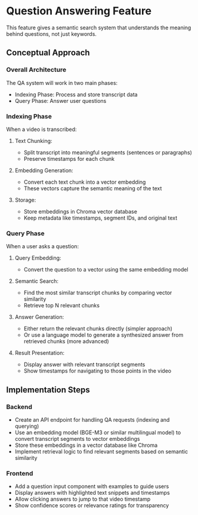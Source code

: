 # Question Answering Feature

This feature gives a semantic search system that understands the meaning behind questions, not just keywords.

## Conceptual Approach

### Overall Architecture

The QA system will work in two main phases:

- Indexing Phase: Process and store transcript data
- Query Phase: Answer user questions

### Indexing Phase

When a video is transcribed:

1. Text Chunking:

   - Split transcript into meaningful segments (sentences or paragraphs)
   - Preserve timestamps for each chunk

2. Embedding Generation:

   - Convert each text chunk into a vector embedding
   - These vectors capture the semantic meaning of the text

3. Storage:

   - Store embeddings in Chroma vector database
   - Keep metadata like timestamps, segment IDs, and original text

### Query Phase

When a user asks a question:

1. Query Embedding:

   - Convert the question to a vector using the same embedding model

2. Semantic Search:

   - Find the most similar transcript chunks by comparing vector similarity
   - Retrieve top N relevant chunks

3. Answer Generation:

   - Either return the relevant chunks directly (simpler approach)
   - Or use a language model to generate a synthesized answer from retrieved chunks (more advanced)

4. Result Presentation:

   - Display answer with relevant transcript segments
   - Show timestamps for navigating to those points in the video

## Implementation Steps

### Backend

- Create an API endpoint for handling QA requests (indexing and querying)
- Use an embedding model (BGE-M3 or similar multilingual model) to convert transcript segments to vector embeddings
- Store these embeddings in a vector database like Chroma
- Implement retrieval logic to find relevant segments based on semantic similarity

### Frontend

- Add a question input component with examples to guide users
- Display answers with highlighted text snippets and timestamps
- Allow clicking answers to jump to that video timestamp
- Show confidence scores or relevance ratings for transparency

